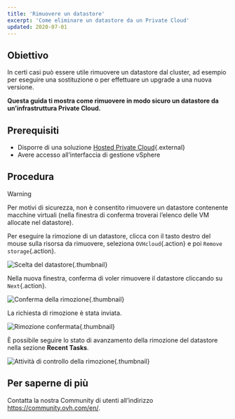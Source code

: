 ```yaml
---
title: 'Rimuovere un datastore'
excerpt: 'Come eliminare un datastore da un Private Cloud'
updated: 2020-07-01
---
```


## Obiettivo

In certi casi può essere utile rimuovere un datastore dal cluster, ad esempio per eseguire una sostituzione o per effettuare un upgrade a una nuova versione.

**Questa guida ti mostra come rimuovere in modo sicuro un datastore da un’infrastruttura Private Cloud.**

## Prerequisiti

* Disporre di una soluzione [Hosted Private Cloud](https://www.ovhcloud.com/it/enterprise/products/hosted-private-cloud/){.external}
* Avere accesso all’interfaccia di gestione vSphere

## Procedura

> [!warning]
>
> Per motivi di sicurezza, non è consentito rimuovere un datastore contenente macchine virtuali (nella finestra di conferma troverai l’elenco delle VM allocate nel datastore).
> 

Per eseguire la rimozione di un datastore, clicca con il tasto destro del mouse sulla risorsa da rimuovere, seleziona `OVHcloud`{.action} e poi `Remove storage`{.action}.

![Scelta del datastore](images/removedatastore01.png){.thumbnail}

Nella nuova finestra, conferma di voler rimuovere il datastore cliccando su `Next`{.action}. 

![Conferma della rimozione](images/removedatastore02.png){.thumbnail}

La richiesta di rimozione è stata inviata.

![Rimozione confermata](images/removedatastore03.png){.thumbnail}

È possibile seguire lo stato di avanzamento della rimozione del datastore nella sezione <b>Recent Tasks</b>.

![Attività di controllo della rimozione](images/removedatastore04.png){.thumbnail}

## Per saperne di più

Contatta la nostra Community di utenti all’indirizzo <https://community.ovh.com/en/>.

